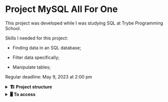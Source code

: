 # Project MySQL All For One 

This project was developed while I was studying SQL at Trybe Programming School.

Skills I needed for this project:

 - Finding data in an SQL database;

 - Filter data specifically;

 - Manipulate tables;

Regular deadline: May 9, 2023 at 2:00 pm

<details>
  <summary><strong>🏗 Project structure</strong></summary><br />

At the root of the project, there are files called desafioN.sql, each N equals the number of the challenge I performed.

</details>

<details>
  <summary><strong>🖥️ To access</strong></summary><br />

1 - Clone the repository:
`git clone git@github.com:VicSales28/project-mysql-all-for-one.git`

2 - Enter the repository folder you just cloned.

You must be using node version 16 (or higher).

To check your version, use the command:
`nvm --version`

3 - With the required version, install the dependencies:
`npm install`

</details>
